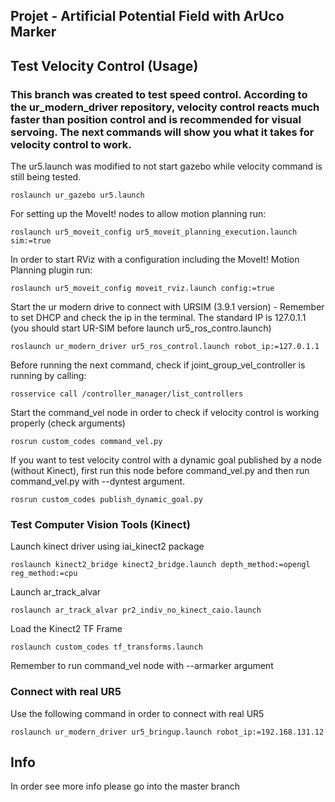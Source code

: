 ## Projet - Artificial Potential Field with ArUco Marker

## Test Velocity Control (Usage)
### This branch was created to test speed control. According to the ur_modern_driver repository, velocity control reacts much faster than position control and is recommended for visual servoing. The next commands will show you what it takes for velocity control to work.

The ur5.launch was modified to not start gazebo while velocity command is still being tested.

`roslaunch ur_gazebo ur5.launch`

For setting up the MoveIt! nodes to allow motion planning run:

`roslaunch ur5_moveit_config ur5_moveit_planning_execution.launch sim:=true`

In order to start RViz with a configuration including the MoveIt! Motion Planning plugin run:

`roslaunch ur5_moveit_config moveit_rviz.launch config:=true`

Start the ur modern drive to connect with URSIM (3.9.1 version) - Remember to set DHCP and check the ip in the terminal. The standard IP is 127.0.1.1 (you should start UR-SIM before launch ur5_ros_contro.launch)

`roslaunch ur_modern_driver ur5_ros_control.launch robot_ip:=127.0.1.1`

Before running the next command, check if joint_group_vel_controller is running by calling:

`rosservice call /controller_manager/list_controllers`

Start the command_vel node in order to check if velocity control is working properly (check arguments)

`rosrun custom_codes command_vel.py`

If you want to test velocity control with a dynamic goal published by a node (without Kinect), first run this node before command_vel.py and then run command_vel.py with --dyntest argument.

`rosrun custom_codes publish_dynamic_goal.py`

### Test Computer Vision Tools (Kinect)

Launch kinect driver using iai_kinect2 package

`roslaunch kinect2_bridge kinect2_bridge.launch depth_method:=opengl reg_method:=cpu`

Launch ar_track_alvar

`roslaunch ar_track_alvar pr2_indiv_no_kinect_caio.launch`

Load the Kinect2 TF Frame

`roslaunch custom_codes tf_transforms.launch`

Remember to run command_vel node with --armarker argument 

### Connect with real UR5

Use the following command in order to connect with real UR5

`roslaunch ur_modern_driver ur5_bringup.launch robot_ip:=192.168.131.12`

## Info

In order see more info please go into the master branch
